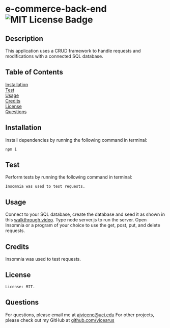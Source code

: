 # e-commerce-back-end<br>![MIT License Badge](https://img.shields.io/badge/license-MIT-blue.svg)
  ## Description
  This application uses a CRUD framework to handle requests and modifications with a connected SQL database. 
  ## Table of Contents
  [Installation](#Installation) <br>
  [Test](#Test) <br>
  [Usage](#Usage) <br>
  [Credits](#Credits)<br>[License](#License) <br>
  [Questions](#Questions) <br>
  ## Installation
  Install dependencies by running the following command in terminal: 
  ```
  npm i
  ```
  ## Test
  Perform tests by running the following command in terminal: 
  ```
  Insomnia was used to test requests.
  ```
  ## Usage
  Connect to your SQL database, create the database and seed it as shown in this [walkthrough video](https://app.castify.com/view/dba60463-7140-4c4e-ae57-b1f1ffc666f2). Type node server.js to run the server. Open Insomnia or a program of your choice to use the get, post, put, and delete requests.
  ## Credits
  Insomnia was used to test requests.
  ## License
    License: MIT.
  ## Questions
  For questions, please email me at ajvicenc@uci.edu
  For other projects, please check out my GitHub at [github.com/vicearus](github.com/vicearus)